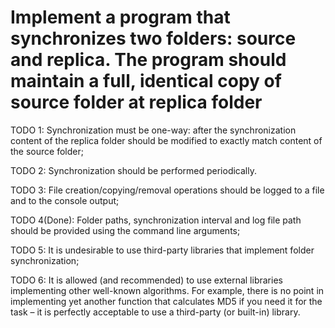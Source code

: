 # Implement a program that synchronizes two folders: source and replica. The program should maintain a full, identical copy of source folder at replica folder

TODO 1: Synchronization must be one-way: after the synchronization content of the replica folder should be modified to exactly match content of the source folder;

TODO 2: Synchronization should be performed periodically.

TODO 3: File creation/copying/removal operations should be logged to a file and to the console output;

TODO 4(Done): Folder paths, synchronization interval and log file path should be provided using the command line arguments;

TODO 5: It is undesirable to use third-party libraries that implement folder synchronization;

TODO 6: It is allowed (and recommended) to use external libraries implementing other well-known algorithms. For example, there is no point in implementing yet another function that calculates MD5 if you need it for the task – it is perfectly acceptable to use a third-party (or built-in) library.
